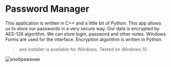 # Password Manager

This application is written in C++ and a little bit of Python. This app allows us to store our passwords in a very secure way. Our data is encrypted by AES-128 algorithm. We can store login, password and other notes. Windows Forms are used for the interface. Encryption algorithm is written in Python.

> .exe installer is available for Windows. Tested on Windows 10

![изображение](https://user-images.githubusercontent.com/78802011/180106668-91e16c43-74ee-4dfb-b9cc-89e1c9e764c3.png)

